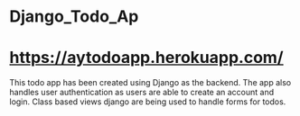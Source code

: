 # Django_Todo_Ap
# https://aytodoapp.herokuapp.com/
This todo app has been created using Django as the backend.
The app also handles user authentication as users are able to create an account and login. 
Class based views django are being used to handle forms for todos. 
